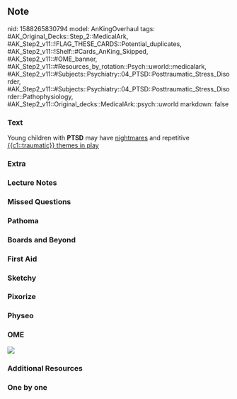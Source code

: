 ## Note
nid: 1588265830794
model: AnKingOverhaul
tags: #AK_Original_Decks::Step_2::MedicalArk, #AK_Step2_v11::!FLAG_THESE_CARDS::Potential_duplicates, #AK_Step2_v11::!Shelf::#Cards_AnKing_Skipped, #AK_Step2_v11::#OME_banner, #AK_Step2_v11::#Resources_by_rotation::Psych::uworld::medicalark, #AK_Step2_v11::#Subjects::Psychiatry::04_PTSD::Posttraumatic_Stress_Disorder, #AK_Step2_v11::#Subjects::Psychiatry::04_PTSD::Posttraumatic_Stress_Disorder::Pathophysiology, #AK_Step2_v11::Original_decks::MedicalArk::psych::uworld
markdown: false

### Text
Young children with <b>PTSD</b> may have <u>nightmares</u> and
repetitive <u>{{c1::traumatic}} themes in play</u>

### Extra


### Lecture Notes


### Missed Questions


### Pathoma


### Boards and Beyond


### First Aid


### Sketchy


### Pixorize


### Physeo


### OME
<div class="ome-widget">
  <a href="https://onlinemeded.org?ref=anki"><img src=
  "_OME_AnkiFlashcards_General_3.png"></a>
</div>

### Additional Resources


### One by one

